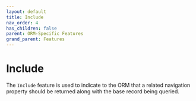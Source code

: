 ```yaml
---
layout: default
title: Include
nav_order: 4
has_children: false
parent: ORM-Specific Features
grand_parent: Features
---
```


# Include

The `Include` feature is used to indicate to the ORM that a related navigation property should be returned along with the base record being queried.
